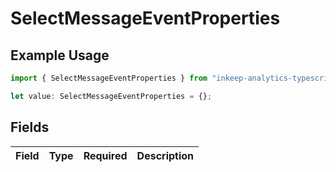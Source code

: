 # SelectMessageEventProperties

## Example Usage

```typescript
import { SelectMessageEventProperties } from "inkeep-analytics-typescript/models/components";

let value: SelectMessageEventProperties = {};
```

## Fields

| Field       | Type        | Required    | Description |
| ----------- | ----------- | ----------- | ----------- |